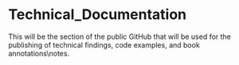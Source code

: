 # Technical_Documentation
This will be the section of the public GitHub that will be used for the publishing of technical findings, code examples, and book annotations\notes.
